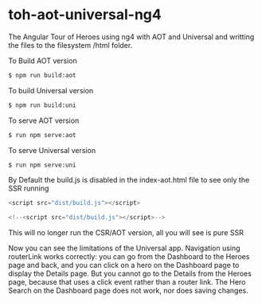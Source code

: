 # toh-aot-universal-ng4
The Angular Tour of Heroes using ng4 with AOT and Universal and writting the files to the filesystem /html folder.

To Build AOT version

```sh
$ npm run build:aot
```

To build Universal version

```sh
$ npm run build:uni
```

To serve AOT version
```sh
$ run npm serve:aot
```

To serve Universal version 
```sh
$ run npm serve:uni
```

By Default the build.js is disabled in the index-aot.html file to see only the SSR running

```javascript
<script src="dist/build.js"></script>

<!--<script src="dist/build.js"></script>-->
```
This will no longer run the CSR/AOT version, all you will see is pure SSR


Now you can see the limitations of the Universal app. Navigation using routerLink works correctly: you can go from the Dashboard to the Heroes page and back, and you can click on a hero on the Dashboard page to display the Details page. But you cannot go to the Details from the Heroes page, because that uses a click event rather than a router link. The Hero Search on the Dashboard page does not work, nor does saving changes.
